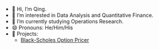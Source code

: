 - 👋 Hi, I’m Qing.
- 👀 I’m interested in Data Analysis and Quantitative Finance.
- 🌱 I’m currently studying Operations Research.
- 😄 Pronouns: He/Him/His
- 🚀 Projects:
    - [Black-Scholes Option Pricer](https://github.com/clqs001/Black-Scholes-Option-Pricer.git)

<!---
clqs001/clqs001 is a ✨ special ✨ repository because its `README.md` (this file) appears on your GitHub profile.
You can click the Preview link to take a look at your changes.
--->
